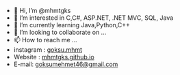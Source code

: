 - 👋 Hi, I’m @mhmtgks
- 👀 I’m interested in C,C#, ASP.NET, .NET MVC, SQL, Java
- 🌱 I’m currently learning Java,Python,C++
- 💞️ I’m looking to collaborate on ...
- 📫 How to reach me ...
- instagram : [goksu.mhmt](https://www.instagram.com/goksu.mhmt/)
- Website : [mhmtgks.github.io](https://mhmtgks.github.io/)
- E-mail: goksumehmet46@gmail.com

<!---
mhmtgks/mhmtgks is a ✨ special ✨ repository because its `README.md` (this file) appears on your GitHub profile.
You can click the Preview link to take a look at your changes.
--->
